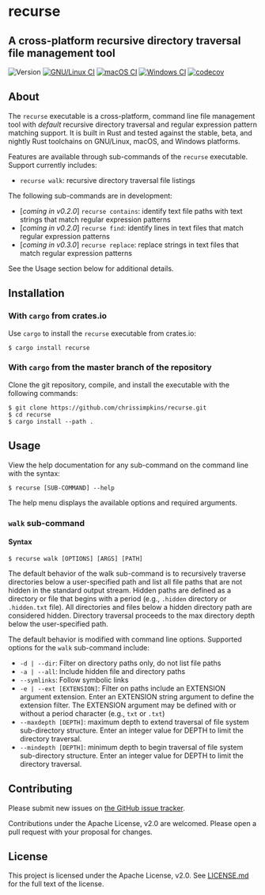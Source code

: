# recurse

## A cross-platform recursive directory traversal file management tool

![Version](https://img.shields.io/github/v/release/chrissimpkins/recurse?sort=semver)
[![GNU/Linux CI](https://github.com/chrissimpkins/recurse/workflows/GNU/Linux%20CI/badge.svg)](https://github.com/chrissimpkins/recurse/actions?query=workflow%3A%22GNU%2FLinux+CI%22)
[![macOS CI](https://github.com/chrissimpkins/recurse/workflows/macOS%20CI/badge.svg)](https://github.com/chrissimpkins/recurse/actions?query=workflow%3A%22macOS+CI%22)
[![Windows CI](https://github.com/chrissimpkins/recurse/workflows/Windows%20CI/badge.svg)](https://github.com/chrissimpkins/recurse/actions?query=workflow%3A%22Windows+CI%22)
[![codecov](https://codecov.io/gh/chrissimpkins/recurse/branch/master/graph/badge.svg)](https://codecov.io/gh/chrissimpkins/recurse)

## About

The `recurse` executable is a cross-platform, command line file management tool with *default* recursive directory traversal and regular expression pattern matching support.  It is built in Rust and tested against the stable, beta, and nightly Rust toolchains on GNU/Linux, macOS, and Windows platforms.

Features are available through sub-commands of the `recurse` executable. Support currently includes:

- `recurse walk`: recursive directory traversal file listings

The following sub-commands are in development:

- [*coming in v0.2.0*] `recurse contains`: identify text file paths with text strings that match regular expression patterns
- [*coming in v0.2.0*] `recurse find`: identify lines in text files that match regular expression patterns
- [*coming in v0.3.0*] `recurse replace`: replace strings in text files that match regular expression patterns

See the Usage section below for additional details.

## Installation

### With `cargo` from crates.io

Use `cargo` to install the `recurse` executable from crates.io:

```
$ cargo install recurse
```

### With `cargo` from the master branch of the repository

Clone the git repository, compile, and install the executable with the following commands:

```
$ git clone https://github.com/chrissimpkins/recurse.git
$ cd recurse
$ cargo install --path .
```

## Usage

View the help documentation for any sub-command on the command line with the syntax:

```
$ recurse [SUB-COMMAND] --help
```

The help menu displays the available options and required arguments.

### `walk` sub-command

#### Syntax

```
$ recurse walk [OPTIONS] [ARGS] [PATH]
```

The default behavior of the walk sub-command is to recursively traverse directories below a user-specified path and list all file paths that are not hidden in the standard output stream.  Hidden paths are defined as a directory or file that begins with a period (e.g., `.hidden` directory or `.hidden.txt` file).  All directories and files below a hidden directory path are considered hidden.  Directory traversal proceeds to the max directory depth below the user-specified path.

The default behavior is modified with command line options.  Supported options for the `walk` sub-command include:

- `-d | --dir`: Filter on directory paths only, do not list file paths
- `-a | --all`: Include hidden file and directory paths
- `--symlinks`: Follow symbolic links
- `-e | --ext [EXTENSION]`: Filter on paths include an EXTENSION argument extension.  Enter an EXTENSION string argument to define the extension filter.  The EXTENSION argument may be defined with or without a period character (e.g., `txt` or `.txt`)
- `--maxdepth [DEPTH]`: maximum depth to extend traversal of file system sub-directory structure.  Enter an integer value for DEPTH to limit the directory traversal.
- `--mindepth [DEPTH]`: minimum depth to begin traversal of file system sub-directory structure.  Enter an integer value for DEPTH to limit the directory traversal.

## Contributing

Please submit new issues on [the GitHub issue tracker](https://github.com/chrissimpkins/recurse/issues).

Contributions under the Apache License, v2.0 are welcomed.  Please open a pull request with your proposal for changes.  

## License

This project is licensed under the Apache License, v2.0.  See [LICENSE.md](LICENSE.md) for the full text of the license.
